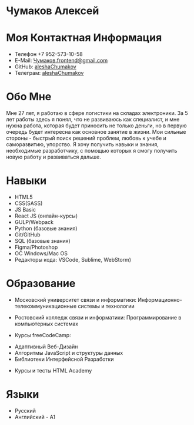 # Чумаков Алексей

# Моя Контактная Информация

- Телефон +7 952-573-10-58
- E-Mail: Чумаков.frontend@gmail.com
- GitHub: [aleshaChumakov](https://github.com/aleshaChumakov )
- Телеграм: [aleshaChumakov](https://t.me/Ishy_cheloveka )

# Обо Мне

Мне 27 лет, я работаю в сфере логистики на складах электроники. За 5 лет работы здесь я понял, что не развиваюсь как специалист, и мне нужна работа, которая будет приносить не только деньги, но в первую очередь будет интересна как основное занятие в жизни.
Мои сильные стороны - быстрый поиск решений проблем, любовь к учебе и саморазвитию, упорство.
Я хочу получить навыки и знания, необходимые разработчику, с помощью которых я смогу получить новую работу и развиваться дальше.

# Навыки

- HTML5
- CSS(SASS)
- JS Basic
- React JS (онлайн-курсы)
- GULP/Webpack
- Python (базовые знания)
- Git/GitHub
- SQL (базовые знания)
- Figma/Photoshop
- ОС Windows/Mac OS
- Редакторы кода: VSCode, Sublime, WebStorm)

# Образование

- Московский университет связи и информатики: Информационно-телекоммуникационные системы и технологии

- Ростовский колледж связи и информатики: Программирование в компьютерных системах

- Курсы freeCodeCamp:

* Адаптивный Веб-Дизайн
* Алгоритмы JavaScript и структуры данных
* Библиотеки Интерфейсной Разработки

- Курсы и тесты HTML Academy

# Языки

- Русский
- Английский - A1
